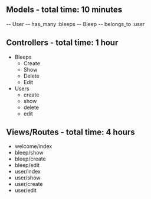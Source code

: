 ## Models - total time: 10 minutes
  -- User
    -- has_many :bleeps
  -- Bleep
    -- belongs_to :user

## Controllers - total time: 1 hour
  - Bleeps
    - Create
    - Show
    - Delete
    - Edit
  - Users
    - create
    - show
    - delete
    - edit

## Views/Routes - total time: 4 hours
  - welcome/index
  - bleep/show
  - bleep/create
  - bleep/edit
  - user/index
  - user/show
  - user/create
  - user/edit




